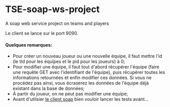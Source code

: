 # TSE-soap-ws-project
A soap web service project on teams and players

Le client se lance sur le port 9090.

#### Quelques remarques:
- Pour créer un nouveau joueur ou une nouvelle équipe, il faut mettre l'id (le tId pour les équipes et le pid pour les joueurs) à 0;
- Pour modifier une équipe, il faut tout d'abord récupérer l'équipe (faire une requête GET avec l'identifiant de l'équipe), puis récupérer toutes les informations retournées et enfin modifier ces données. Si vous ne procédez pas ainsi, vous écraserez les données de l'équipe déjà existant dans la base de données;
- À partir du joueur, on ne peut pas modifier une équipe;
- Avant d'utilsier [le client soap](https://github.com/lolopop22/TSE-soap-client-project) bien vouloir lancer les tests avant...